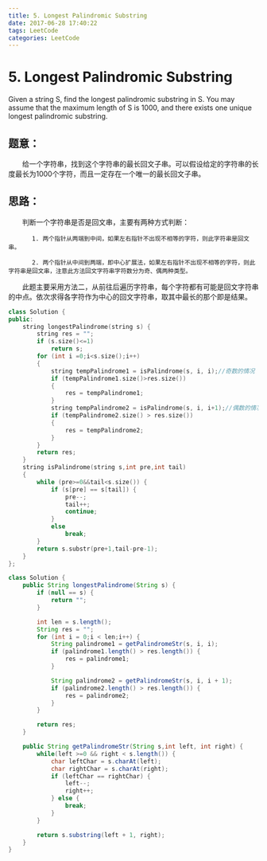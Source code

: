 ```yaml
---
title: 5. Longest Palindromic Substring
date: 2017-06-28 17:40:22
tags: LeetCode
categories: LeetCode
---
```


# 5. Longest Palindromic Substring

Given a string S, find the longest palindromic substring in S. You may assume that the maximum length of S is 1000, and there exists one unique longest palindromic substring.



<!-- more -->

## 题意：

　　给一个字符串，找到这个字符串的最长回文子串。可以假设给定的字符串的长度最长为1000个字符，而且一定存在一个唯一的最长回文子串。

## 思路：

　　判断一个字符串是否是回文串，主要有两种方式判断：

    　　　　1. 两个指针从两端到中间，如果左右指针不出现不相等的字符，则此字符串是回文串。

    　　　　2. 两个指针从中间到两端，即中心扩展法，如果左右指针不出现不相等的字符，则此字符串是回文串，注意此方法回文字符串字符数分为奇、偶两种类型。

　　此题主要采用方法二，从前往后遍历字符串，每个字符都有可能是回文字符串的中点。依次求得各字符作为中心的回文字符串，取其中最长的那个即是结果。

```c++
class Solution {
public:
	string longestPalindrome(string s) {
		string res = "";
		if (s.size()<=1)
			return s;
		for (int i =0;i<s.size();i++)
		{
			string tempPalindrome1 = isPalindrome(s, i, i);//奇数的情况
			if (tempPalindrome1.size()>res.size())
			{
				res = tempPalindrome1;
			}
			string tempPalindrome2 = isPalindrome(s, i, i+1);//偶数的情况
			if (tempPalindrome2.size() > res.size())
			{
				res = tempPalindrome2;
			}
		}
		return res;
	}
	string isPalindrome(string s,int pre,int tail)
	{
		while (pre>=0&&tail<s.size()) {
			if (s[pre] == s[tail]) {
				pre--;
				tail++;
				continue;
			}
			else
				break;
		}
		return s.substr(pre+1,tail-pre-1);
	}
};
```

```java
class Solution {
    public String longestPalindrome(String s) {
        if (null == s) {
            return "";
        }

        int len = s.length();
        String res = "";
        for (int i = 0;i < len;i++) {
            String palindrome1 = getPalindromeStr(s, i, i);
            if (palindrome1.length() > res.length()) {
                res = palindrome1;
            }

            String palindrome2 = getPalindromeStr(s, i, i + 1);
            if (palindrome2.length() > res.length()) {
                res = palindrome2;
            }
        }

        return res;
    }

    public String getPalindromeStr(String s,int left, int right) {
        while(left >=0 && right < s.length()) {
            char leftChar = s.charAt(left);
            char rightChar = s.charAt(right);
            if (leftChar == rightChar) {
                left--;
                right++;
            } else {
                break;
            }
        }

        return s.substring(left + 1, right);
    }
}
```
